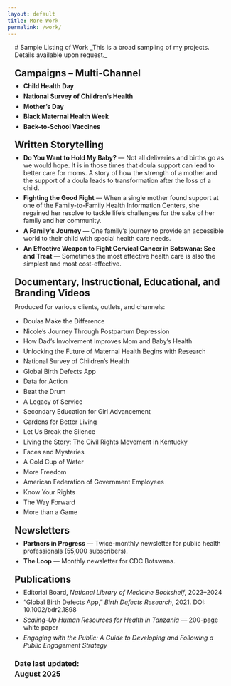 ```yaml
---
layout: default
title: More Work
permalink: /work/
---
```

<style>
/* Scoped to this page only */
#work {
  /* 70ch ≈ ~70 characters per line: readable and centered */
  max-width: 70ch;
  margin: 0 auto;           /* centers the block = left/right margins */
  padding: 0 1rem;          /* a little breathing room on the sides */
}

/* Niceties for headings and lists */
#work h1, #work h2 { margin: 1.25rem 0 .5rem; }
#work p { margin: 0 0 .75rem; line-height: 1.6; }
#work ul { margin: .25rem 0 1rem; padding-left: 1.25rem; }
#work li + li { margin-top: .35rem; }

/* Optional: slightly wider on large screens, still centered */
@media (min-width: 1200px) {
  #work { max-width: 78ch; }
}
</style>
<section id="work" markdown="1">
# Sample Listing of Work
_This is a broad sampling of my projects. Details available upon request._

## Campaigns – Multi-Channel
- **Child Health Day**
- **National Survey of Children’s Health**
- **Mother’s Day**
- **Black Maternal Health Week**
- **Back-to-School Vaccines**

## Written Storytelling
- **Do You Want to Hold My Baby?** — Not all deliveries and births go as we would hope. It is in those times that doula support can lead to better care for moms. A story of how the strength of a mother and the support of a doula leads to transformation after the loss of a child.
- **Fighting the Good Fight** — When a single mother found support at one of the Family-to-Family Health Information Centers, she regained her resolve to tackle life’s challenges for the sake of her family and her community.
- **A Family’s Journey** — One family’s journey to provide an accessible world to their child with special health care needs.
- **An Effective Weapon to Fight Cervical Cancer in Botswana: See and Treat** — Sometimes the most effective health care is also the simplest and most cost-effective.

## Documentary, Instructional, Educational, and Branding Videos
Produced for various clients, outlets, and channels:
- Doulas Make the Difference
- Nicole’s Journey Through Postpartum Depression
- How Dad’s Involvement Improves Mom and Baby’s Health
- Unlocking the Future of Maternal Health Begins with Research
- National Survey of Children’s Health
- Global Birth Defects App
- Data for Action
- Beat the Drum
- A Legacy of Service
- Secondary Education for Girl Advancement
- Gardens for Better Living
- Let Us Break the Silence
- Living the Story: The Civil Rights Movement in Kentucky
- Faces and Mysteries
- A Cold Cup of Water
- More Freedom
- American Federation of Government Employees
- Know Your Rights
- The Way Forward
- More than a Game

## Newsletters
- **Partners in Progress** — Twice-monthly newsletter for public health professionals (55,000 subscribers).
- **The Loop** — Monthly newsletter for CDC Botswana.

## Publications
- Editorial Board, *National Library of Medicine Bookshelf*, 2023–2024  
- “Global Birth Defects App,” *Birth Defects Research*, 2021. DOI: 10.1002/bdr2.1898  
- *Scaling-Up Human Resources for Health in Tanzania* — 200-page white paper  
- *Engaging with the Public: A Guide to Developing and Following a Public Engagement Strategy*

### Date last updated: <p>August 2025</p>
</section>

